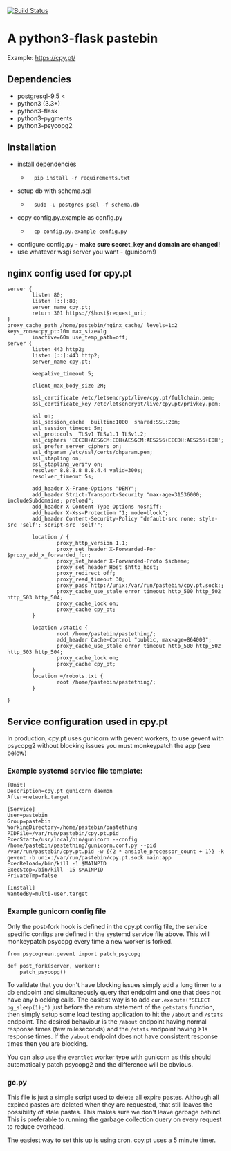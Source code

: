 [![Build Status](https://travis-ci.org/lbatalha/pastething.svg?branch=master)](https://travis-ci.org/lbatalha/pastething)
# A python3-flask pastebin

Example: https://cpy.pt/

## Dependencies

* postgresql-9.5 <
* python3 (3.3+)
* python3-flask
* python3-pygments
* python3-psycopg2

## Installation

* install dependencies
	* ```
		pip install -r requirements.txt
		```
* setup db with schema.sql
	* ```
		sudo -u postgres psql -f schema.db
		```
* copy config.py.example as config.py
	* ```
		cp config.py.example config.py
		```
* configure config.py - **make sure secret_key and domain are changed!**
* use whatever wsgi server you want - (gunicorn!)


## nginx config used for cpy.pt

```
server {
        listen 80;
        listen [::]:80;
        server_name cpy.pt;
        return 301 https://$host$request_uri;
}
proxy_cache_path /home/pastebin/nginx_cache/ levels=1:2 keys_zone=cpy_pt:10m max_size=1g
        inactive=60m use_temp_path=off;
server {
        listen 443 http2;
        listen [::]:443 http2;
        server_name cpy.pt;

        keepalive_timeout 5;

        client_max_body_size 2M;

        ssl_certificate /etc/letsencrypt/live/cpy.pt/fullchain.pem;
        ssl_certificate_key /etc/letsencrypt/live/cpy.pt/privkey.pem;

        ssl on;
        ssl_session_cache  builtin:1000  shared:SSL:20m;
        ssl_session_timeout 5m;
        ssl_protocols  TLSv1 TLSv1.1 TLSv1.2;
        ssl_ciphers 'EECDH+AESGCM:EDH+AESGCM:AES256+EECDH:AES256+EDH';
        ssl_prefer_server_ciphers on;
        ssl_dhparam /etc/ssl/certs/dhparam.pem;
        ssl_stapling on;
        ssl_stapling_verify on;
        resolver 8.8.8.8 8.8.4.4 valid=300s;
        resolver_timeout 5s;

        add_header X-Frame-Options "DENY";
        add_header Strict-Transport-Security "max-age=31536000; includeSubdomains; preload";
        add_header X-Content-Type-Options nosniff;
        add_header X-Xss-Protection "1; mode=block";
        add_header Content-Security-Policy "default-src none; style-src 'self'; script-src 'self'";

        location / {
                proxy_http_version 1.1;
                proxy_set_header X-Forwarded-For $proxy_add_x_forwarded_for;
                proxy_set_header X-Forwarded-Proto $scheme;
                proxy_set_header Host $http_host;
                proxy_redirect off;
                proxy_read_timeout 30;
                proxy_pass http://unix:/var/run/pastebin/cpy.pt.sock:;
                proxy_cache_use_stale error timeout http_500 http_502 http_503 http_504;
                proxy_cache_lock on;
                proxy_cache cpy_pt;
        }

        location /static {
                root /home/pastebin/pastething/;
                add_header Cache-Control "public, max-age=864000";
                proxy_cache_use_stale error timeout http_500 http_502 http_503 http_504;
                proxy_cache_lock on;
                proxy_cache cpy_pt;
        }
        location =/robots.txt {
                root /home/pastebin/pastething/;
        }

}
```

## Service configuration used in cpy.pt

In production, cpy.pt uses gunicorn with gevent workers, to use gevent with psycopg2 without blocking issues you must monkeypatch the app (see below)

### Example systemd service file template:
```
[Unit]
Description=cpy.pt gunicorn daemon
After=network.target

[Service]
User=pastebin
Group=pastebin
WorkingDirectory=/home/pastebin/pastething
PIDFile=/var/run/pastebin/cpy.pt.pid
ExecStart=/usr/local/bin/gunicorn --config /home/pastebin/pastething/gunicorn.conf.py --pid /var/run/pastebin/cpy.pt.pid -w {{2 * ansible_processor_count + 1}} -k gevent -b unix:/var/run/pastebin/cpy.pt.sock main:app
ExecReload=/bin/kill -1 $MAINPID
ExecStop=/bin/kill -15 $MAINPID
PrivateTmp=false

[Install]
WantedBy=multi-user.target
```

### Example gunicorn config file

Only the post-fork hook is defined in the cpy.pt config file, the service specific configs are defined in the systemd service file above.
This will monkeypatch psycopg every time a new worker is forked.
```
from psycogreen.gevent import patch_psycopg

def post_fork(server, worker):
	patch_psycopg()
```

To validate that you don't have blocking issues simply add a long timer to a db endpoint and simultaneously query that endpoint and one that does not have any blocking calls.
The easiest way is to add `cur.execute("SELECT pg_sleep(1);")` just before the return statement of the `getstats` function, then simply setup some load testing application to hit the `/about` and `/stats` endpoint.
The desired behaviour is the `/about` endpoint having normal response times (few mileseconds) and the `/stats` endpoint having >1s response times.
If the `/about` endpoint does not have consistent response times then you are blocking.

You can also use the `eventlet` worker type with gunicorn as this should automatically patch psycopg2 and the difference will be obvious.


### gc.py

This file is just a simple script used to delete all expire pastes.
Although all expired pastes are deleted when they are requested, that still leaves the possibility of stale pastes. This makes sure we don't leave garbage behind.
This is preferable to running the garbage collection query on every request to reduce overhead.

The easiest way to set this up is using cron.
cpy.pt uses a 5 minute timer.
